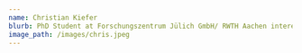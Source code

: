 ```yaml
---
name: Christian Kiefer
blurb: PhD Student at Forschungszentrum Jülich GmbH/ RWTH Aachen interested in MEG analysis and visual processing.
image_path: /images/chris.jpeg
---
```

